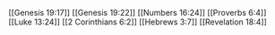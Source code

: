 [[Genesis 19:17]]
[[Genesis 19:22]]
[[Numbers 16:24]]
[[Proverbs 6:4]]
[[Luke 13:24]]
[[2 Corinthians 6:2]]
[[Hebrews 3:7]]
[[Revelation 18:4]]
